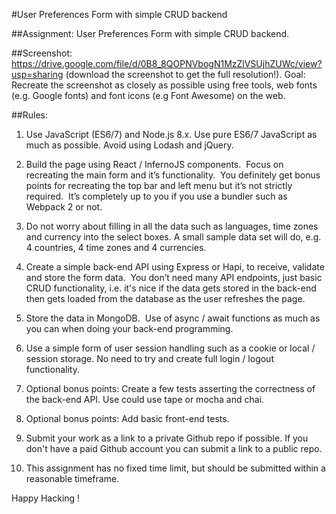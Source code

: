 #User Preferences Form with simple CRUD backend

##Assignment:
User Preferences Form with simple CRUD backend.

##Screenshot:
https://drive.google.com/file/d/0B8_8QOPNVbogN1MzZlVSUjhZUWc/view?usp=sharing
(download the screenshot to get the full resolution!).
Goal:
Recreate the screenshot as closely as possible using free tools, web fonts (e.g. Google fonts) and font icons (e.g Font Awesome) on the web.

##Rules:
1.	Use JavaScript (ES6/7) and Node.js 8.x. Use pure ES6/7 JavaScript as much as possible. Avoid using Lodash and jQuery. 
2.	Build the page using React / InfernoJS components.  Focus on recreating the main form and it’s functionality.  You definitely get bonus points for recreating the top bar and left menu but it’s not strictly required.  It’s completely up to you if you use a bundler such as Webpack 2 or not. 
3.	Do not worry about filling in all the data such as languages, time zones and currency into the select boxes. A small sample data set will do, e.g. 4 countries, 4 time zones and 4 currencies.

4.	Create a simple back-end API using Express or Hapi, to receive, validate and store the form data.  You don’t need many API endpoints, just basic CRUD functionality, i.e. it's nice if the data gets stored in the back-end then gets loaded from the database as the user refreshes the page. 
5.	Store the data in MongoDB.  Use of async / await functions as much as you can when doing your back-end programming. 
6.	Use a simple form of user session handling such as a cookie or local / session storage. No need to try and create full login / logout functionality.


7.	Optional bonus points: Create a few tests asserting the correctness of the back-end API. Use could use tape or mocha and chai.

8.	Optional bonus points: Add basic front-end tests. 
9.	Submit your work as a link to a private Github repo if possible. If you don't have a paid Github account you can submit a link to a public repo.

10.	This assignment has no fixed time limit, but should be submitted within a reasonable timeframe.


Happy Hacking !
